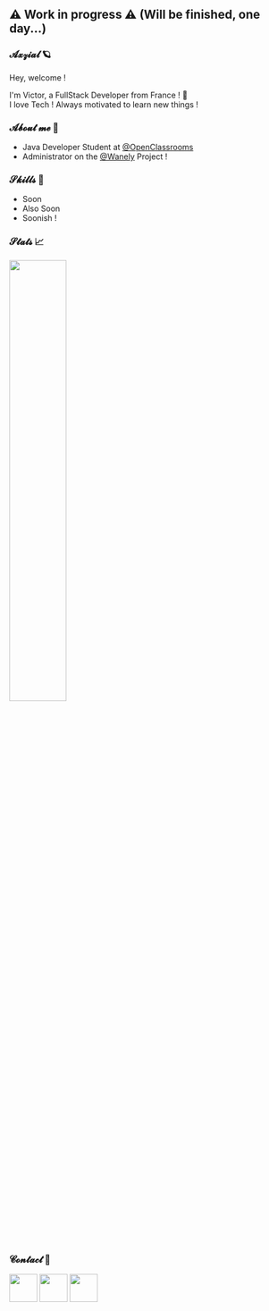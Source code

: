 ## ⚠️ Work in progress ⚠️ (Will be finished, one day...)

### 𝓐𝔁𝔃𝓲𝓪𝓵 🪐

Hey, welcome !
<br />

I'm Victor, a FullStack Developer from France ! 🥖
<br />
I love Tech ! Always motivated to learn new things ! 
<br />

### 𝓐𝓫𝓸𝓾𝓽 𝓶𝓮 🎈

- Java Developer Student at [@OpenClassrooms](https://openclassrooms.com/) [<img width="10px" src="https://upload.wikimedia.org/wikipedia/fr/0/0d/Logo_OpenClassrooms.png">]()
- Administrator on the [@Wanely](https://wanely.com/) Project ! [<img width="10px" src="https://cdn.discordapp.com/attachments/630295737602932736/783194484304510976/Wanely_Simple.png">]()

### 𝓢𝓴𝓲𝓵𝓵𝓼 🔧

- Soon
- Also Soon
- Soonish !

### 𝓢𝓽𝓪𝓽𝓼 📈

<img align="center" width="45%" src="https://github-readme-stats.vercel.app/api?username=Axzial&show_icons=true&bg_color=45,1E6BFF,C523FF&title_color=FFFFFF&text_color=FFFFFF&icon_color=FFFFFF" />

### 𝓒𝓸𝓷𝓽𝓪𝓬𝓽 📇

[<img width="50px" src="https://img.icons8.com/nolan/344/twitter.png">](https://twitter.com/Axzial_)
[<img width="50px" src="https://img.icons8.com/nolan/344/discord-logo.png">](https://dsc.bio/Axzial)
[<img width="50px" src="https://img.icons8.com/nolan/344/apple-mail.png">](mailto:victorbrown37@protonmail.com)
